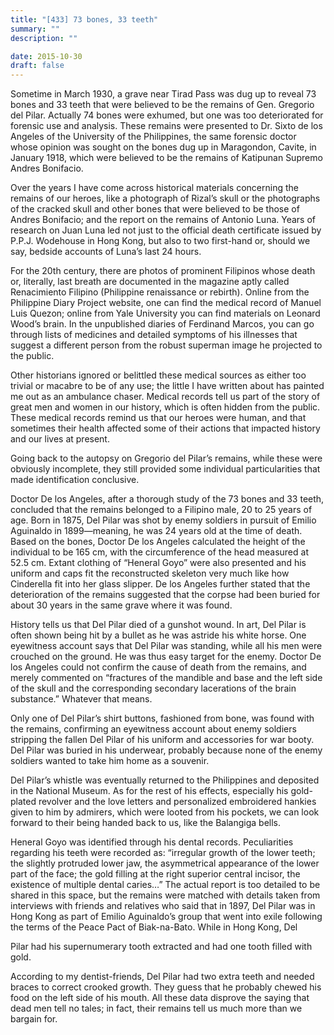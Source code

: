 ```yaml
---
title: "[433] 73 bones, 33 teeth"
summary: ""
description: ""

date: 2015-10-30
draft: false
---
```


Sometime in March 1930, a grave near Tirad Pass was dug up to reveal 73 bones and 33 teeth that were believed to be the remains of Gen. Gregorio del Pilar. Actually 74 bones were exhumed, but one was too deteriorated for forensic use and analysis. These remains were presented to Dr. Sixto de los Angeles of the University of the Philippines, the same forensic doctor whose opinion was sought on the bones dug up in Maragondon, Cavite, in January 1918, which were believed to be the remains of Katipunan Supremo Andres Bonifacio.

Over the years I have come across historical materials concerning the remains of our heroes, like a photograph of Rizal’s skull or the photographs of the cracked skull and other bones that were believed to be those of Andres Bonifacio; and the report on the remains of Antonio Luna. Years of research on Juan Luna led not just to the official death certificate issued by P.P.J. Wodehouse in Hong Kong, but also to two first-hand or, should we say, bedside accounts of Luna’s last 24 hours.

For the 20th century, there are photos of prominent Filipinos whose death or, literally, last breath are documented in the magazine aptly called Renacimiento Filipino (Philippine renaissance or rebirth). Online from the Philippine Diary Project website, one can find the medical record of Manuel Luis Quezon; online from Yale University you can find materials on Leonard Wood’s brain. In the unpublished diaries of Ferdinand Marcos, you can go through lists of medicines and detailed symptoms of his illnesses that suggest a different person from the robust superman image he projected to the public.

Other historians ignored or belittled these medical sources as either too trivial or macabre to be of any use; the little I have written about has painted me out as an ambulance chaser. Medical records tell us part of the story of great men and women in our history, which is often hidden from the public. These medical records remind us that our heroes were human, and that sometimes their health affected some of their actions that impacted history and our lives at present.

Going back to the autopsy on Gregorio del Pilar’s remains, while these were obviously incomplete, they still provided some individual particularities that made identification conclusive.

Doctor De los Angeles, after a thorough study of the 73 bones and 33 teeth, concluded that the remains belonged to a Filipino male, 20 to 25 years of age. Born in 1875, Del Pilar was shot by enemy soldiers in pursuit of Emilio Aguinaldo in 1899—meaning, he was 24 years old at the time of death. Based on the bones, Doctor De los Angeles calculated the height of the individual to be 165 cm, with the circumference of the head measured at 52.5 cm. Extant clothing of “Heneral Goyo” were also presented and his uniform and caps fit the reconstructed skeleton very much like how Cinderella fit into her glass slipper. De los Angeles further stated that the deterioration of the remains suggested that the corpse had been buried for about 30 years in the same grave where it was found.

History tells us that Del Pilar died of a gunshot wound. In art, Del Pilar is often shown being hit by a bullet as he was astride his white horse. One eyewitness account says that Del Pilar was standing, while all his men were crouched on the ground. He was thus easy target for the enemy. Doctor De los Angeles could not confirm the cause of death from the remains, and merely commented on “fractures of the mandible and base and the left side of the skull and the corresponding secondary lacerations of the brain substance.” Whatever that means.

Only one of Del Pilar’s shirt buttons, fashioned from bone, was found with the remains, confirming an eyewitness account about enemy soldiers stripping the fallen Del Pilar of his uniform and accessories for war booty. Del Pilar was buried in his underwear, probably because none of the enemy soldiers wanted to take him home as a souvenir.

Del Pilar’s whistle was eventually returned to the Philippines and deposited in the National Museum. As for the rest of his effects, especially his gold-plated revolver and the love letters and personalized embroidered hankies given to him by admirers, which were looted from his pockets, we can look forward to their being handed back to us, like the Balangiga bells.

Heneral Goyo was identified through his dental records. Peculiarities regarding his teeth were recorded as: “irregular growth of the lower teeth; the slightly protruded lower jaw, the asymmetrical appearance of the lower part of the face; the gold filling at the right superior central incisor, the existence of multiple dental caries…” The actual report is too detailed to be shared in this space, but the remains were matched with details taken from interviews with friends and relatives who said that in 1897, Del Pilar was in Hong Kong as part of Emilio Aguinaldo’s group that went into exile following the terms of the Peace Pact of Biak-na-Bato. While in Hong Kong, Del

Pilar had his supernumerary tooth extracted and had one tooth filled with gold.

According to my dentist-friends, Del Pilar had two extra teeth and needed braces to correct crooked growth. They guess that he probably chewed his food on the left side of his mouth. All these data disprove the saying that dead men tell no tales; in fact, their remains tell us much more than we bargain for.
